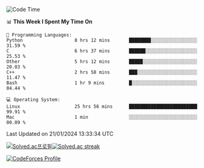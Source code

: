 
<!--START_SECTION:waka-->
![Code Time](http://img.shields.io/badge/Code%20Time-3%2C192%20hrs%2033%20mins-blue)

📊 **This Week I Spent My Time On** 

```text
💬 Programming Languages: 
Python                   8 hrs 12 mins       ████████░░░░░░░░░░░░░░░░░   31.59 % 
C                        6 hrs 37 mins       ██████░░░░░░░░░░░░░░░░░░░   25.53 % 
Other                    5 hrs 12 mins       █████░░░░░░░░░░░░░░░░░░░░   20.03 % 
C++                      2 hrs 58 mins       ███░░░░░░░░░░░░░░░░░░░░░░   11.47 % 
Bash                     1 hr 9 mins         █░░░░░░░░░░░░░░░░░░░░░░░░   04.44 % 

💻 Operating System: 
Linux                    25 hrs 56 mins      █████████████████████████   99.91 % 
Mac                      1 min               ░░░░░░░░░░░░░░░░░░░░░░░░░   00.09 % 
```


 Last Updated on 21/01/2024 13:33:34 UTC
<!--END_SECTION:waka-->


[![Solved.ac프로필](http://mazassumnida.wtf/api/generate_badge?boj=hckim96)](https://solved.ac/hckim96)[![Solved.ac streak](http://mazandi.herokuapp.com/api?handle=hckim96&theme=dark)](https://solved.ac/hckim96)


[![CodeForces Profile](https://cf.leed.at?id=hckim96)](https://codeforces.com/profile/hckim96)

